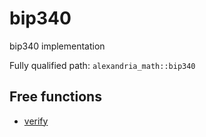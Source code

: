 # bip340

bip340 implementation

Fully qualified path: `alexandria_math::bip340`

## Free functions

- [verify](./alexandria_math-bip340-verify.md)

